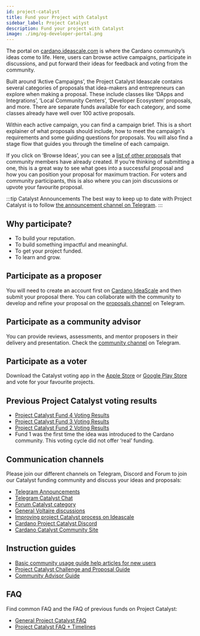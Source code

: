 ```yaml
---
id: project-catalyst
title: Fund your Project with Catalyst
sidebar_label: Project Catalyst
description: Fund your project with Catalyst
image: ./img/og-developer-portal.png
---
```


The portal on [cardano.ideascale.com](https://cardano.ideascale.com/) is where the Cardano community’s ideas come to life. Here, users can browse active campaigns, participate in discussions, and put forward their ideas for feedback and voting from the community.

Built around ‘Active Campaigns’, the Project Catalyst Ideascale contains several categories of proposals that idea-makers and entrepreneurs can explore when making a proposal. These include classes like ‘DApps and Integrations’, ‘Local Community Centers’, ‘Developer Ecosystem’ proposals, and more. There are separate funds available for each category, and some classes already have well over 100 active proposals.

Within each active campaign, you can find a campaign brief. This is a short explainer of what proposals should include, how to meet the campaign's requirements and some guiding questions for proposals. You will also find a stage flow that guides you through the timeline of each campaign.

If you click on ‘Browse Ideas’, you can see a [list of other proposals](https://cardano.ideascale.com/a/ideas/recent/campaign-filter/byids/campaigns/25873/stage/unspecified) that community members have already created. If you’re thinking of submitting a one, this is a great way to see what goes into a successful proposal and how you can position your proposal for maximum traction. For voters and community participants, this is also where you can join discussions or upvote your favourite proposal.

:::tip Catalyst Announcements
The best way to keep up to date with Project Catalyst is to follow [the announcement channel on Telegram](https://t.me/cardanocatalyst). 
:::

## Why participate?

* To build your reputation.
* To build something impactful and meaningful.
* To get your project funded.
* To learn and grow.

## Participate as a proposer

You will need to create an account first on [Cardano IdeaScale](https://cardano.ideascale.com/) and then submit your proposal there. You can collaborate with the community to develop and refine your proposal on the [proposals channel](https://t.me/catalystproposers) on Telegram.

## Participate as a community advisor

You can provide reviews, assessments, and mentor proposers in their delivery and presentation. Check the [community channel](https://t.me/CatalystCommunityAdvisors) on Telegram.

## Participate as a voter

Download the Catalyst voting app in the [Apple Store](https://apps.apple.com/kg/app/catalyst-voting/id1517473397) or [Google Play Store](https://play.google.com/store/apps/details?id=io.iohk.vitvoting&gl=US) and vote for your favourite projects. 

## Previous Project Catalyst voting results 

* [Project Catalyst Fund 4 Voting Results](https://drive.google.com/file/d/19VMTYn_sv5Xsp2mC5VUN_-z_aXYHL_Dd/view)
* [Project Catalyst Fund 3 Voting Results](https://drive.google.com/file/d/1X6BnuFBvNO8yF2DeUgBqA3yyYSvqeKvg/view)
* [Project Catalyst Fund 2 Voting Results](https://drive.google.com/file/d/1ZEM12Mbc-gkdNrTg03-ORbGg3DUpug8A/view)
* Fund 1 was the first time the idea was introduced to the Cardano community. This voting cycle did not offer ‘real’ funding.

## Communication channels

Please join our different channels on Telegram, Discord and Forum to join our Catalyst funding community and discuss your ideas and proposals:

* [Telegram Announcements](https://t.me/cardanocatalyst)
* [Telegram Catalyst Chat](https://t.me/joinchat/JL08XEfhBVIB1NFXx8XwiA)
* [Forum Catalyst category](https://forum.cardano.org/c/english/governance/140)
* [General Voltaire discussions](https://t.me/CardanoGovernanceOfficial)
* [Improving project Catalyst process on Ideascale](https://cardano.ideascale.com/a/campaign-home/25622)
* [Cardano Project Catalyst Discord](https://discord.gg/TTZKB9M)
* [Cardano Catalyst Community Site](https://cardanocataly.st/)
 
## Instruction guides

* [Basic community usage guide help articles for new users](https://intercom.help/ideascale/en/collections/2406712-new-user-guide)
* [Project Catalyst Challenge and Proposal Guide](https://docs.google.com/document/d/1oE_cnP0gksdAanXV4w5DYaDNp_tbYEvyHhTUG4HYZ3Q/edit?usp=sharing)
* [Community Advisor Guide](https://docs.google.com/document/d/1QkdaFK1tigrSI40iMeV3UP9GyTGsoqVmCUp7OJz0WFs/edit#heading=h.bnxyy561vexh)

## FAQ

Find common FAQ and the FAQ of previous funds on Project Catalyst:
* [General Project Catalyst FAQ](https://cardanocataly.st/faq/)
* [Project Catalyst FAQ + Timelines](https://iohk.zendesk.com/hc/en-us/articles/900006490763-Project-Catalyst-FAQ)
